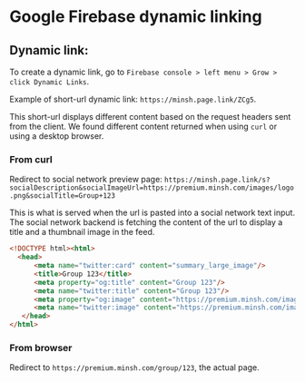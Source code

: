 # Google Firebase dynamic linking

## Dynamic link: 

To create a dynamic link, go to `Firebase console > left menu > Grow > click Dynamic Links`. 

Example of short-url dynamic link: `https://minsh.page.link/ZCg5`. 

This short-url displays different content based on the request headers sent from the client. We found different content returned when using `curl` or using a desktop browser.

### From curl

Redirect to social network preview page: `https://minsh.page.link/s?socialDescription&socialImageUrl=https://premium.minsh.com/images/logo.png&socialTitle=Group+123`

This is what is served when the url is pasted into a social network text input.
The social network backend is fetching the content of the url to display a title and a thumbnail image in the feed.

```html
<!DOCTYPE html><html>
  <head>
      <meta name="twitter:card" content="summary_large_image"/>
      <title>Group 123</title>
      <meta property="og:title" content="Group 123"/>
      <meta name="twitter:title" content="Group 123"/>
      <meta property="og:image" content="https://premium.minsh.com/images/logo.png"/>
      <meta name="twitter:image" content="https://premium.minsh.com/images/logo.png"/>
   </head>
</html>
```

### From browser

Redirect to `https://premium.minsh.com/group/123`, the actual page.




